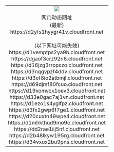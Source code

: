 ﻿<table>
  <tr></tr>
  <tr><td colspan=2 align=center><img src="https://d2yfs1hyygr41v.cloudfront.net/Up/oGate.jpg" /></td></tr>
  <tr><td colspan=2 align=center>网门动态网址<br/>(最新)
<br>https://d2yfs1hyygr41v.cloudfront.net
<br/><br/>(以下网址可能失效)
<br>https://d1vemptps2ya9b.cloudfront.net
<br>https://dgaof3crz92n8.cloudfront.net
<br>https://d16jzg3rropxzo.cloudfront.net
<br>https://d3nqgvpzf4ddv.cloudfront.net
<br>https://d3of8io2atbmjl.cloudfront.net
<br>https://d69djmf80fcuo.cloudfront.net
<br>https://d19xomvcx1oev3.cloudfront.net
<br>https://d33e0gac7aj1vn.cloudfront.net
<br>https://d1ezo1s4yglfpz.cloudfront.net
<br>https://d3fx2gwp6f7ge1.cloudfront.net
<br>https://d20cuxtn49wpe4.cloudfront.net
<br>https://d1mhkthud9mo9e.cloudfront.net
<br>https://dd2rae1iij5nf.cloudfront.net
<br>https://d2b48lkyw195rg.cloudfront.net
<br>https://d34vxux2bu9pns.cloudfront.net
    </td>
  </tr>
</table>
